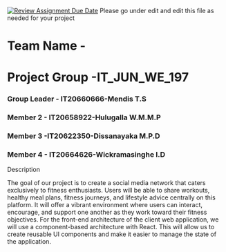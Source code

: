 [![Review Assignment Due Date](https://classroom.github.com/assets/deadline-readme-button-24ddc0f5d75046c5622901739e7c5dd533143b0c8e959d652212380cedb1ea36.svg)](https://classroom.github.com/a/2d9khxo6)
Please go under edit and edit this file as needed for your project

# Team Name -
# Project Group -IT_JUN_WE_197
### Group Leader - IT20660666-Mendis T.S
### Member 2 - IT20658922-Hulugalla W.M.M.P
### Member 3 -IT20622350-Dissanayaka M.P.D
### Member 4 - IT20664626-Wickramasinghe I.D

 Description  

The goal of our project is to create a social media network that caters exclusively to fitness enthusiasts. Users will be able to share workouts, healthy meal plans, fitness journeys, and lifestyle advice centrally on this platform. It will offer a vibrant environment where users can interact, encourage, and support one another as they work toward their fitness objectives.
For the front-end architecture of the client web application, we will use a component-based architecture with React. This will allow us to create reusable UI components and make it easier to manage the state of the application.
